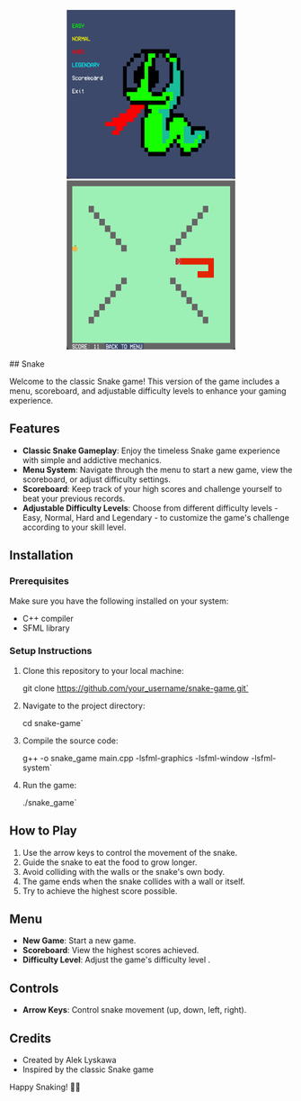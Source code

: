 
<p align="center">

<img src="https://github.com/lyskawson/Snake/blob/main/Textures/image1.png" width="300" height="300">

<img src="https://github.com/lyskawson/Snake/blob/main/Textures/image2.png" width="300" height="300">

</p>
## Snake

Welcome to the classic Snake game! This version of the game includes a menu, scoreboard, and adjustable difficulty levels to enhance your gaming experience.

## Features

- **Classic Snake Gameplay**: Enjoy the timeless Snake game experience with simple and addictive mechanics.
- **Menu System**: Navigate through the menu to start a new game, view the scoreboard, or adjust difficulty settings.
- **Scoreboard**: Keep track of your high scores and challenge yourself to beat your previous records.
- **Adjustable Difficulty Levels**: Choose from different difficulty levels - Easy, Normal, Hard and Legendary - to customize the game's challenge according to your skill level.

## Installation

### Prerequisites

Make sure you have the following installed on your system:

- C++ compiler
- SFML library

### Setup Instructions

1. Clone this repository to your local machine:

	git clone https://github.com/your_username/snake-game.git`

2. Navigate to the project directory:

	cd snake-game`

3. Compile the source code:

	g++ -o snake_game main.cpp -lsfml-graphics -lsfml-window -lsfml-system`

4. Run the game:

	./snake_game`

## How to Play

1. Use the arrow keys to control the movement of the snake.
2. Guide the snake to eat the food  to grow longer.
3. Avoid colliding with the walls or the snake's own body.
5. The game ends when the snake collides with a wall or itself.
6. Try to achieve the highest score possible.

## Menu

- **New Game**: Start a new game.
- **Scoreboard**: View the highest scores achieved.
- **Difficulty Level**: Adjust the game's difficulty level .

## Controls

- **Arrow Keys**: Control snake movement (up, down, left, right).


## Credits

- Created by Alek Lyskawa 
- Inspired by the classic Snake game


Happy Snaking! 🐍🍎

